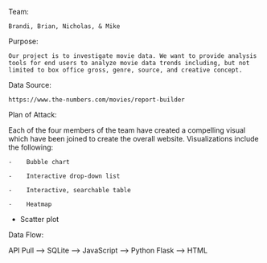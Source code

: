 Team:


	Brandi, Brian, Nicholas, & Mike


Purpose:
    

	Our project is to investigate movie data. We want to provide analysis tools for end users to analyze movie data trends including, but not limited to box office gross, genre, source, and creative concept.



Data Source: 

	https://www.the-numbers.com/movies/report-builder



Plan of Attack:
    

Each of the four members of the team have created a compelling visual which have been joined to create the overall website. 
	Visualizations include the following:

	-    Bubble chart

	-    Interactive drop-down list

	-    Interactive, searchable table

	-    Heatmap
	
-    Scatter plot



Data Flow:
	
	
API Pull --> SQLite --> JavaScript --> Python Flask --> HTML


